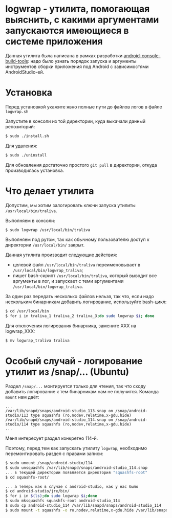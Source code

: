 # logwrap - утилита, помогающая выяснить, с какими аргументами запускаются имеющиеся в системе приложения

Данная утилита была написана в рамках разработки [android-console-build-tools](https://github.com/1024sparrow/android-console-build-tools): надо было узнать порядок запуска и аргументы инструментов сборки приложения под Android с зависимостями AndroidStudio-ей.

# Установка

Перед установкой укажите явно полные пути до файлов логов в файле ```logwrap.sh```

Запустите в консоли из той директории, куда выкачали данный репозиторий:
```bash
$ sudo ./install.sh
```

Для удаления:
```bash
$ sudo ./uninstall
```

Для обновления достаточно простого ```git pull``` в директории, откуда производилась установка.

# Что делает утилита

Допустим, мы хотим залогировать ключи запуска утилиты ```/usr/local/bin/traliva```.

Выполняем в консоли:
```bash
$ sudo logwrap /usr/local/bin/traliva
```
Выполняем под рутом, так как обычному пользователю доступ к директории ```/usr/local/bin/``` закрыт.

Данная утилита производит следующие действия:

- целевой файл ```/usr/local/bin/traliva``` переименовывает в ```/usr/local/bin/logwrap_traliva```;
- пишет bash-скрипт ```/usr/local/bin/traliva```, который выводит все аргументы в лог, и запускает с теми аргументами ```/usr/local/bin/logwrap_traliva```.

За один раз передать несколько файлов нельзя, так что, если надо нескольким бинарникам добавить логирование, используйте bash-цикл:
```bash
$ cd /usr/local/bin
$ for i in traliva_1 traliva_2 traliva_3;do sudo logwrap $i; done
```

Для отключения логирования бинарника, замените XXX на logwrap_XXX:
```bash
$ mv logwrap_traliva traliva
```

# Особый случай - логирование утилит из /snap/... (Ubuntu)

Раздел ```/snap/...``` монтируется только для чтения, так что сходу добавить логирование к тем бинарникам нам не получится.
Команда ```mount``` нам даёт:
```
...
/var/lib/snapd/snaps/android-studio_113.snap on /snap/android-studio/113 type squashfs (ro,nodev,relatime,x-gdu.hide)
/var/lib/snapd/snaps/android-studio_114.snap on /snap/android-studio/114 type squashfs (ro,nodev,relatime,x-gdu.hide)
...
```
Меня интересует раздел конкретно 114-й.

Поэтому, перед тем как запускать утилиту ```logwrap```, необходимо перемонтировать раздел с правами записи:

```bash
$ sudo umount /snap/android-studio/114
$ sudo unsquashfs /var/lib/snapd/snaps/android-studio_114.snap
... в текущей директории появляется директория "squashfs-root"
$ cd squashfs-root/

... а теперь как в случае с android-studio, как у нас было
$ cd android-studio/jre/bin/
$ for i in $(ls);do sudo logwrap $i;done
$ sudo mksquashfs squashfs-root android-studio_114
$ sudo cp android-studio_114 /var/lib/snapd/snaps/android-studio_114
$ sudo mount -t squashfs -o ro,nodev,relatime,x-gdu.hide /var/lib/snapd/snaps/android-studio_114 /snap/android-studio/114
```
